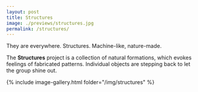 ```yaml
---
layout: post
title: Structures
image: ./previews/structures.jpg
permalink: /structures/
---
```


They are everywhere. Structures. Machine-like, nature-made.

The **Structures** project is a collection of natural formations, which evokes feelings of fabricated patterns. Individual objects are stepping back to let the group shine out.

<div class="row">
    <article class="article col col-12 col-t-12">
    {% include image-gallery.html folder="/img/structures" %}
    </article>
</div>
